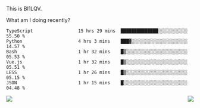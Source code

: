 This is BI1LQV.

What am I doing recently?

<!--START_SECTION:waka-->

```text
TypeScript                 15 hrs 29 mins  ██████████████░░░░░░░░░░░   55.50 %
Python                     4 hrs 3 mins    ███▓░░░░░░░░░░░░░░░░░░░░░   14.57 %
Bash                       1 hr 32 mins    █▒░░░░░░░░░░░░░░░░░░░░░░░   05.53 %
Vue.js                     1 hr 32 mins    █▒░░░░░░░░░░░░░░░░░░░░░░░   05.51 %
LESS                       1 hr 26 mins    █▒░░░░░░░░░░░░░░░░░░░░░░░   05.15 %
JSON                       1 hr 15 mins    █░░░░░░░░░░░░░░░░░░░░░░░░   04.48 %
```

<!--END_SECTION:waka-->
<img align="right" src="https://github-readme-stats.vercel.app/api?username=bi1lqv&show_icons=true&count_private=true">

<img src="https://metrics.lecoq.io/bi1lqv?template=classic&base.activity=0&base.community=0&base.repositories=0&base.metadata=0&isocalendar=1&base=header%2C%20activity%2C%20community%2C%20repositories%2C%20metadata&base.indepth=false&base.hireable=false&isocalendar=false&isocalendar.duration=full-year&config.timezone=Asia%2FShanghai">
